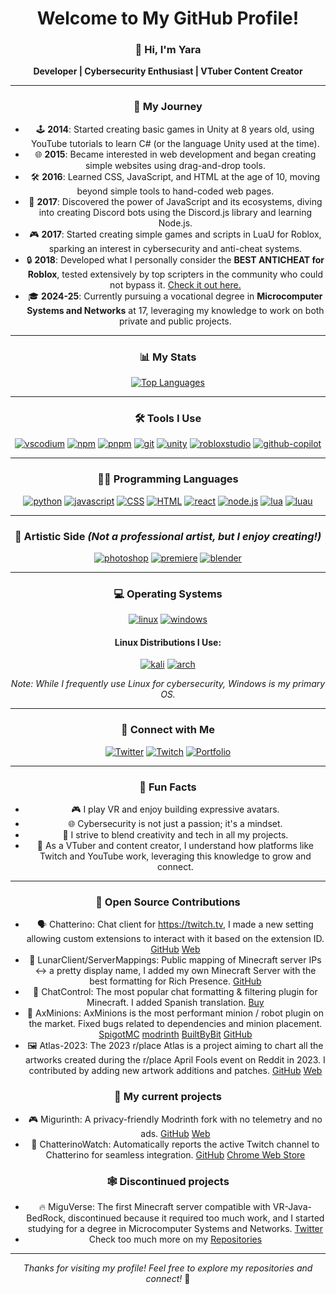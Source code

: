 <div align="center">

# Welcome to My GitHub Profile! 

<!-- ![Profile Banner]() --> <!-- Poner banner cuando pueda -->
### 👋 Hi, I'm Yara
**Developer | Cybersecurity Enthusiast | VTuber Content Creator**

---

### 📜 My Journey
- 🕹️ **2014**: Started creating basic games in Unity at 8 years old, using YouTube tutorials to learn C# (or the language Unity used at the time).
- 🌐 **2015**: Became interested in web development and began creating simple websites using drag-and-drop tools.
- 🛠️ **2016**: Learned CSS, JavaScript, and HTML at the age of 10, moving beyond simple tools to hand-coded web pages.
- 🤖 **2017**: Discovered the power of JavaScript and its ecosystems, diving into creating Discord bots using the Discord.js library and learning Node.js.
- 🎮 **2017**: Started creating simple games and scripts in LuaU for Roblox, sparking an interest in cybersecurity and anti-cheat systems.
- 🔒 **2018**: Developed what I personally consider the **BEST ANTICHEAT for Roblox**, tested extensively by top scripters in the community who could not bypass it. [Check it out here.](https://www.roblox.com/es/games/6872624242/MiguAntiCheatTest)
- 🎓 **2024-25**: Currently pursuing a vocational degree in **Microcomputer Systems and Networks** at 17, leveraging my knowledge to work on both private and public projects.

---

### 📊 My Stats
[![Top Languages](https://github-readme-stats.vercel.app/api/top-langs/?username=miguvt&layout=compact&theme=radical)](https://github.com/miguvt)

---

### 🛠️ Tools I Use
[![vscodium](https://img.shields.io/badge/VSCodium-1e1e2e?style=for-the-badge&logo=vscodium&logoColor=007ACC)](https://vscodium.com/)
[![npm](https://img.shields.io/badge/NPM-1e1e2e?style=for-the-badge&logo=npm&logoColor=CB3837)](https://www.npmjs.com/)
[![pnpm](https://img.shields.io/badge/PNPM-1e1e2e?style=for-the-badge&logo=pnpm&logoColor=CB3837)](https://pnpm.io/)
[![git](https://img.shields.io/badge/Git-1e1e2e?style=for-the-badge&logo=git&logoColor=F05032)](https://git-scm.com/)
[![unity](https://img.shields.io/badge/Unity-1e1e2e?style=for-the-badge&logo=unity&logoColor=FFFFFF)](https://unity.com/)
[![robloxstudio](https://img.shields.io/badge/Roblox_Studio-1e1e2e?style=for-the-badge&logo=roblox&logoColor=000000)](https://www.roblox.com/create)
[![github-copilot](https://img.shields.io/badge/GitHub_Copilot-1e1e2e?style=for-the-badge&logo=github&logoColor=181717)](https://github.com/features/copilot)

---

### 🧑‍💻 Programming Languages
[![python](https://img.shields.io/badge/Python-1e1e2e?style=for-the-badge&logo=python&logoColor=3776AB)](https://www.python.org/)
[![javascript](https://img.shields.io/badge/JavaScript-1e1e2e?style=for-the-badge&logo=javascript&logoColor=F7DF1E)](https://en.wikipedia.org/wiki/JavaScript)
[![CSS](https://img.shields.io/badge/CSS-1e1e2e?style=for-the-badge&logo=css3&logoColor=1572B6)](https://en.wikipedia.org/wiki/CSS)
[![HTML](https://img.shields.io/badge/HTML-1e1e2e?style=for-the-badge&logo=html5&logoColor=E34F26)](https://en.wikipedia.org/wiki/HTML)
[![react](https://img.shields.io/badge/React-1e1e2e?style=for-the-badge&logo=react&logoColor=61DAFB)](https://reactjs.org/)
[![node.js](https://img.shields.io/badge/Node.js-1e1e2e?style=for-the-badge&logo=node.js&logoColor=339933)](https://nodejs.org/en/)
[![lua](https://img.shields.io/badge/Lua-1e1e2e?style=for-the-badge&logo=lua&logoColor=2C2D72)](https://www.lua.org/)
[![luau](https://img.shields.io/badge/LuaU-1e1e2e?style=for-the-badge&logo=roblox&logoColor=000000)](https://luau-lang.org/)

---

### 🎨 Artistic Side *(Not a professional artist, but I enjoy creating!)*
[![photoshop](https://img.shields.io/badge/Photoshop-1e1e2e?style=for-the-badge&logo=adobe-photoshop&logoColor=31A8FF)](https://www.adobe.com/products/photoshop.html)
[![premiere](https://img.shields.io/badge/Premiere_Pro-1e1e2e?style=for-the-badge&logo=adobe-premiere-pro&logoColor=9999FF)](https://www.adobe.com/products/premiere.html)
[![blender](https://img.shields.io/badge/Blender-1e1e2e?style=for-the-badge&logo=blender&logoColor=F5792A)](https://www.blender.org/)

---

### 💻 Operating Systems
[![linux](https://img.shields.io/badge/Linux-1e1e2e?style=for-the-badge&logo=linux&logoColor=FCC624)](https://www.linux.org/)
[![windows](https://img.shields.io/badge/Windows-1e1e2e?style=for-the-badge&logo=windows&logoColor=0078D6)](https://www.microsoft.com/en-us/windows)

#### Linux Distributions I Use:
[![kali](https://img.shields.io/badge/Kali_Linux-1e1e2e?style=for-the-badge&logo=kali-linux&logoColor=557C94)](https://www.kali.org/)
[![arch](https://img.shields.io/badge/Arch_Linux-1e1e2e?style=for-the-badge&logo=arch-linux&logoColor=1793D1)](https://archlinux.org/)

*Note: While I frequently use Linux for cybersecurity, Windows is my primary OS.*

---

### 🔗 Connect with Me
[![Twitter](https://img.shields.io/badge/Twitter-1e1e2e?style=for-the-badge&logo=x&logoColor=1DA1F2)](https://twitter.com/miguvt)
[![Twitch](https://img.shields.io/badge/Twitch-1e1e2e?style=for-the-badge&logo=twitch&logoColor=9146FF)](https://twitch.tv/miguvt)
[![Portfolio](https://img.shields.io/badge/Portfolio-1e1e2e?style=for-the-badge&logoColor=FFFFFF)](https://miguvt.com)

---

### 🌟 Fun Facts
- 🎮 I play VR and enjoy building expressive avatars.
- 🌐 Cybersecurity is not just a passion; it's a mindset.
- 🚀 I strive to blend creativity and tech in all my projects.
- 🎥 As a VTuber and content creator, I understand how platforms like Twitch and YouTube work, leveraging this knowledge to grow and connect.

---

### 👋 Open Source Contributions
- 🗣️ Chatterino: Chat client for https://twitch.tv, I made a new setting allowing custom extensions to interact with it based on the extension ID. [GitHub](https://github.com/Chatterino/chatterino2) [Web](https://chatterino.com)
- 📃 LunarClient/ServerMappings: Public mapping of Minecraft server IPs <-> a pretty display name, I added my own Minecraft Server with the best formatting for Rich Presence. [GitHub](https://github.com/LunarClient/ServerMappings)
- 💬 ChatControl: The most popular chat formatting & filtering plugin for Minecraft. I added Spanish translation. [Buy](https://builtbybit.com/resources/chatcontrol-format-filter-chat.18217/)
- 👷 AxMinions: AxMinions is the most performant minion / robot plugin on the market. Fixed bugs related to dependencies and minion placement. [SpigotMC](https://www.spigotmc.org/resources/axminions-the-all-in-one-minion-plugin.114766/) [modrinth](https://modrinth.com/plugin/axminions) [BuiltByBit](https://builtbybit.com/resources/axminions-the-all-in-one-minion-plugin.38415/) [GitHub](https://github.com/Artillex-Studios/AxMinions)
- 🖼️ Atlas-2023: The 2023 r/place Atlas is a project aiming to chart all the artworks created during the r/place April Fools event on Reddit in 2023. I contributed by adding new artwork additions and patches. [GitHub](https://github.com/placeAtlas/atlas-2023) [Web](https://2023.place-atlas.stefanocoding.me/)

### 👑 My current projects
- 🎮 Migurinth: A privacy-friendly Modrinth fork with no telemetry and no ads. [GitHub](https://github.com/MiguVT/migurinth) [Web](https://migurinth.miguvt.com)
- 🔨 ChatterinoWatch: Automatically reports the active Twitch channel to Chatterino for seamless integration. [GitHub](https://github.com/MiguVT/ChatterinoWatch) [Chrome Web Store](https://chromewebstore.google.com/detail/pnpdojeoploiomepdhikamokjmapkimh)

### 🕸️ Discontinued projects
- 🔥 MiguVerse: The first Minecraft server compatible with VR-Java-BedRock, discontinued because it required too much work, and I started studying for a degree in Microcomputer Systems and Networks. [Twitter](https://x.com/MiguVerse)
- Check too much more on my [Repositories](https://github.com/MiguVT?tab=repositories)

---


*Thanks for visiting my profile! Feel free to explore my repositories and connect!* 🚀

</div>
